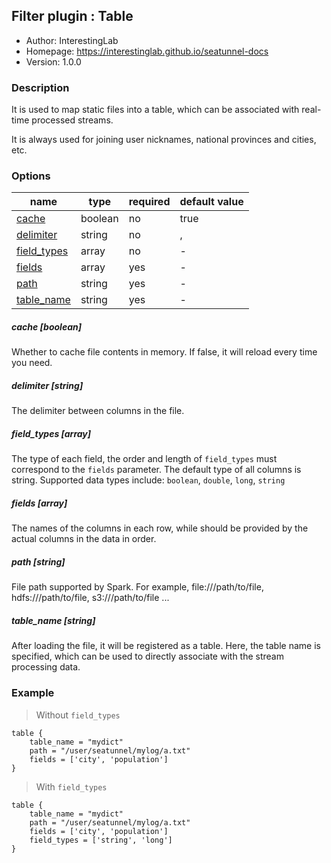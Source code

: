 ## Filter plugin : Table

* Author: InterestingLab
* Homepage: https://interestinglab.github.io/seatunnel-docs
* Version: 1.0.0

### Description

It is used to map static files into a table, which can be associated with real-time processed streams. 

It is always used for joining user nicknames, national provinces and cities, etc.

### Options

| name | type | required | default value |
| --- | --- | --- | --- |
| [cache](#cache-boolean) | boolean | no | true |
| [delimiter](#delimiter-string) | string | no | , |
| [field_types](#field_types-array) | array | no | - |
| [fields](#fields-array) | array | yes | - |
| [path](#path-string) | string | yes | - |
| [table_name](#table_name-string) | string | yes | - |

##### cache [boolean]

Whether to cache file contents in memory. If false, it will reload every time you need.

##### delimiter [string]

The delimiter between columns in the file.

##### field_types [array]

The type of each field, the order and length of `field_types` must correspond to the `fields` parameter. The default type of all columns is string. Supported data types include: `boolean`, `double`, `long`, `string`

##### fields [array]

The names of the columns in each row, while should be provided by the actual columns in the data in order.

##### path [string]


File path supported by Spark. For example, file:///path/to/file, hdfs:///path/to/file, s3:///path/to/file ...

##### table_name [string]

After loading the file, it will be registered as a table. Here, the table name is specified, which can be used to directly associate with the stream processing data.


### Example

> Without `field_types`

```
table {
    table_name = "mydict"
    path = "/user/seatunnel/mylog/a.txt"
    fields = ['city', 'population']
}
```

> With `field_types`

```
table {
    table_name = "mydict"
    path = "/user/seatunnel/mylog/a.txt"
    fields = ['city', 'population']
    field_types = ['string', 'long']
}
```
